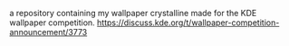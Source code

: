 a repository containing my wallpaper crystalline made for the KDE wallpaper competition.
https://discuss.kde.org/t/wallpaper-competition-announcement/3773
